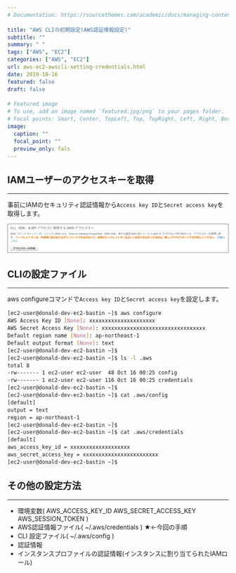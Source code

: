 ```yaml
---
# Documentation: https://sourcethemes.com/academic/docs/managing-content/

title: "AWS CLIの初期設定(AWS認証情報設定)"
subtitle: ""
summary: " "
tags: ["AWS", "EC2"]
categories: ["AWS", "EC2"]
url: aws-ec2-awscli-setting-credentials.html
date: 2019-10-16
featured: false
draft: false

# Featured image
# To use, add an image named `featured.jpg/png` to your pages folder.
# Focal points: Smart, Center, TopLeft, Top, TopRight, Left, Right, BottomLeft, Bottom, BottomRight.
image:
  caption: ""
  focal_point: ""
  preview_only: fals
---
```



## IAMユーザーのアクセスキーを取得

***

事前にIAMのセキュリティ認証情報から`Access key ID`と`Secret access key`を取得します。

<img src="image-20191121220548086.png" alt="image-20191121220548086" style="zoom:50%;" />

## CLIの設定ファイル

***

aws configureコマンドで`Access key ID`と`Secret access key`を設定します。

```sh
[ec2-user@donald-dev-ec2-bastin ~]$ aws configure
AWS Access Key ID [None]: xxxxxxxxxxxxxxxxxxxxx
AWS Secret Access Key [None]: xxxxxxxxxxxxxxxxxxxxxxxxxxxxxxxxx
Default region name [None]: ap-northeast-1
Default output format [None]: text
[ec2-user@donald-dev-ec2-bastin ~]$ 
[ec2-user@donald-dev-ec2-bastin ~]$ ls -l .aws
total 8
-rw------- 1 ec2-user ec2-user  48 Oct 16 00:25 config
-rw------- 1 ec2-user ec2-user 116 Oct 16 00:25 credentials
[ec2-user@donald-dev-ec2-bastin ~]$ 
[ec2-user@donald-dev-ec2-bastin ~]$ cat .aws/config 
[default]
output = text
region = ap-northeast-1
[ec2-user@donald-dev-ec2-bastin ~]$ 
[ec2-user@donald-dev-ec2-bastin ~]$ cat .aws/credentials 
[default]
aws_access_key_id = xxxxxxxxxxxxxxxxxxx
aws_secret_access_key = xxxxxxxxxxxxxxxxxxxxxxxx
[ec2-user@donald-dev-ec2-bastin ~]$ 

```



## その他の設定方法

------

- 環境変数( AWS_ACCESS_KEY_ID AWS_SECRET_ACCESS_KEY AWS_SESSION_TOKEN )
- AWS認証情報ファイル( ~/.aws/credentials ) ★←今回の手順
- CLI 設定ファイル( ~/.aws/config )
- 認証情報
- インスタンスプロファイルの認証情報(インスタンスに割り当てられたIAMロール)
